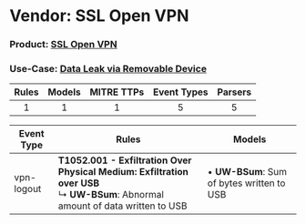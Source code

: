 Vendor: SSL Open VPN
====================
### Product: [SSL Open VPN](../ds_ssl_open_vpn_ssl_open_vpn.md)
### Use-Case: [Data Leak via Removable Device](../../../../UseCases/uc_data_leak_via_removable_device.md)

| Rules | Models | MITRE TTPs | Event Types | Parsers |
|:-----:|:------:|:----------:|:-----------:|:-------:|
|   1   |   1    |     1      |      5      |    5    |

| Event Type | Rules                                                                                                                                    | Models                                         |
| ---------- | ---------------------------------------------------------------------------------------------------------------------------------------- | ---------------------------------------------- |
| vpn-logout | <b>T1052.001 - Exfiltration Over Physical Medium: Exfiltration over USB</b><br> ↳ <b>UW-BSum</b>: Abnormal amount of data written to USB |  • <b>UW-BSum</b>: Sum of bytes written to USB |